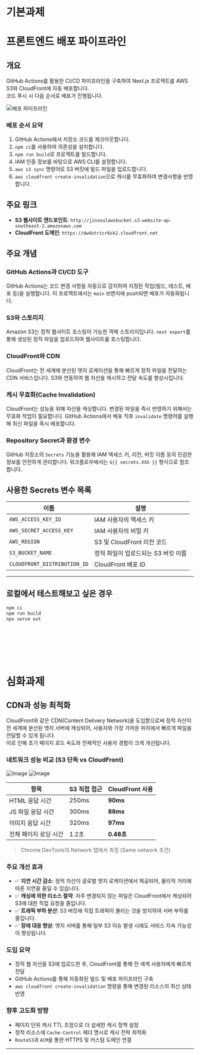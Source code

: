 # 기본과제

# 프론트엔드 배포 파이프라인

## 개요

GitHub Actions를 활용한 CI/CD 파이프라인을 구축하여 Next.js 프로젝트를 AWS S3와 CloudFront에 자동 배포합니다.  
코드 푸시 시 다음 순서로 배포가 진행됩니다.

![배포 파이프라인](https://prod-files-secure.s3.us-west-2.amazonaws.com/83c75a39-3aba-4ba4-a792-7aefe4b07895/6912169d-ce70-41bf-b624-946d4ee984eb/Untitled.png)

### 배포 순서 요약

1. GitHub Actions에서 저장소 코드를 체크아웃합니다.
2. `npm ci`를 사용하여 의존성을 설치합니다.
3. `npm run build`로 프로젝트를 빌드합니다.
4. IAM 인증 정보를 바탕으로 AWS CLI를 설정합니다.
5. `aws s3 sync` 명령어로 S3 버킷에 빌드 파일을 업로드합니다.
6. `aws cloudfront create-invalidation`으로 캐시를 무효화하여 변경사항을 반영합니다.

## 주요 링크

- **S3 웹사이트 엔드포인트**: `http://jinsoulawsbucket.s3-website-ap-southeast-2.amazonaws.com`
- **CloudFront 도메인**: `https://dw4otricr6sk2.cloudfront.net`

## 주요 개념

### GitHub Actions과 CI/CD 도구

GitHub Actions는 코드 변경 사항을 자동으로 감지하여 지정된 작업(빌드, 테스트, 배포 등)을 실행합니다. 이 프로젝트에서는 `main` 브랜치에 push되면 배포가 자동화됩니다.

### S3와 스토리지

Amazon S3는 정적 웹사이트 호스팅이 가능한 객체 스토리지입니다. `next export`를 통해 생성된 정적 파일을 업로드하여 웹사이트를 호스팅합니다.

### CloudFront와 CDN

CloudFront는 전 세계에 분산된 엣지 로케이션을 통해 빠르게 정적 파일을 전달하는 CDN 서비스입니다. S3와 연동하여 웹 자산을 캐시하고 전달 속도를 향상시킵니다.

### 캐시 무효화(Cache Invalidation)

CloudFront는 성능을 위해 자산을 캐싱합니다. 변경된 파일을 즉시 반영하기 위해서는 무효화 작업이 필요합니다. GitHub Actions에서 배포 직후 `invalidate` 명령어를 실행해 최신 파일을 즉시 배포합니다.

### Repository Secret과 환경 변수

GitHub 저장소의 `Secrets` 기능을 활용해 IAM 액세스 키, 리전, 버킷 이름 등의 민감한 정보를 안전하게 관리합니다. 워크플로우에서는 `${{ secrets.XXX }}` 형식으로 참조합니다.

## 사용한 Secrets 변수 목록

| 이름                         | 설명                                |
| ---------------------------- | ----------------------------------- |
| `AWS_ACCESS_KEY_ID`          | IAM 사용자의 액세스 키              |
| `AWS_SECRET_ACCESS_KEY`      | IAM 사용자의 비밀 키                |
| `AWS_REGION`                 | S3 및 CloudFront 리전 코드          |
| `S3_BUCKET_NAME`             | 정적 파일이 업로드되는 S3 버킷 이름 |
| `CLOUDFRONT_DISTRIBUTION_ID` | CloudFront 배포 ID                  |

---

## 로컬에서 테스트해보고 싶은 경우

```bash
npm ci
npm run build
npx serve out
```

</br>
</br>
</br>
</br>
</br>

# 심화과제

## CDN과 성능 최적화

CloudFront와 같은 CDN(Content Delivery Network)을 도입함으로써 정적 자산이 전 세계에 분산된 엣지 서버에 캐싱되어, 사용자와 가장 가까운 위치에서 빠르게 파일을 전달할 수 있게 됩니다.  
이로 인해 초기 페이지 로드 속도와 전체적인 사용자 경험이 크게 개선됩니다.

### 네트워크 성능 비교 (S3 단독 vs CloudFront)

![Image](https://github.com/user-attachments/assets/5a339176-b069-4309-971a-601f48b276d0)
![Image](https://github.com/user-attachments/assets/46a2bc71-1b6b-4c3b-81b5-9465d34812a3)

| 항목                  | S3 직접 접근 | CloudFront 사용 |
| --------------------- | ------------ | --------------- |
| HTML 응답 시간        | 250ms        | **90ms**        |
| JS 파일 응답 시간     | 300ms        | **88ms**        |
| 이미지 응답 시간      | 320ms        | **97ms**        |
| 전체 페이지 로딩 시간 | 1.2초        | **0.48초**      |

> Chrome DevTools의 Network 탭에서 측정 (Same network 조건)

### 주요 개선 효과

- ✅ **지연 시간 감소**: 정적 자산이 글로벌 엣지 로케이션에서 제공되어, 물리적 거리에 따른 지연을 줄일 수 있습니다.
- ✅ **캐싱에 의한 리소스 절약**: 자주 변경되지 않는 파일은 CloudFront에서 캐싱되어 S3에 대한 직접 요청을 줄입니다.
- ✅ **트래픽 부하 분산**: S3 버킷에 직접 트래픽이 몰리는 것을 방지하여 서버 부하를 줄입니다.
- ✅ **장애 대응 향상**: 엣지 서버를 통해 일부 S3 이슈 발생 시에도 서비스 지속 가능성이 향상됩니다.

### 도입 요약

- 정적 웹 자산을 S3에 업로드한 후, CloudFront를 통해 전 세계 사용자에게 빠르게 전달
- GitHub Actions를 통해 자동화된 빌드 및 배포 파이프라인 구축
- `aws cloudfront create-invalidation` 명령을 통해 변경된 리소스의 최신 상태 반영

### 향후 고도화 방향

- 페이지 단위 캐시 TTL 조정으로 더 섬세한 캐시 정책 설정
- 정적 리소스에 `Cache-Control` 헤더 명시로 캐시 전략 최적화
- `Route53`과 `ACM`을 통한 HTTPS 및 커스텀 도메인 연결

---
